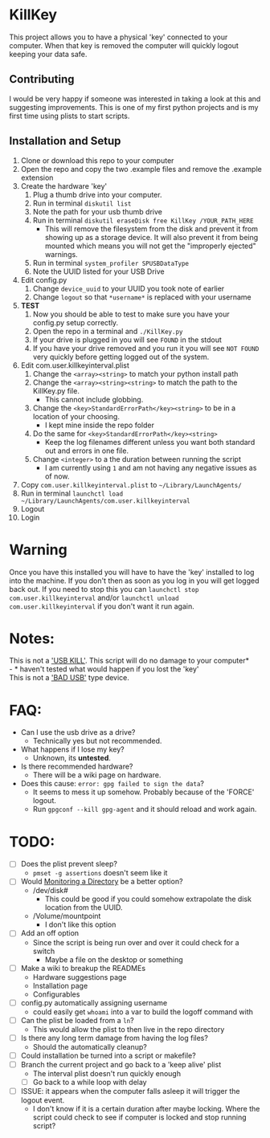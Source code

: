 # KillKey
This project allows you to have a physical 'key' connected to your computer. When that key is removed the computer will quickly logout keeping your data safe.

## Contributing
I would be very happy if someone was interested in taking a look at this and suggesting improvements. This is one of my first python projects and is my first time using plists to start scripts.

## Installation and Setup
1. Clone or download this repo to your computer
2. Open the repo and copy the two .example files and remove the .example extension
3. Create the hardware 'key'  
    1. Plug a thumb drive into your computer.
    2. Run in terminal `diskutil list`
    3. Note the path for your usb thumb drive
    4. Run in terminal `diskutil eraseDisk free KillKey /YOUR_PATH_HERE`
        - This will remove the filesystem from the disk and prevent it from showing up as a storage device. It will also prevent it from being mounted which means you will not get the "improperly ejected" warnings.
    5. Run in terminal `system_profiler SPUSBDataType`
    6. Note the UUID listed for your USB Drive
4. Edit config.py
    1. Change `device_uuid` to your UUID you took note of earlier
    2. Change `logout` so that `*username*` is replaced with your username
5. **TEST**  
    1. Now you should be able to test to make sure you have your config.py setup correctly.
    2. Open the repo in a terminal and `./KillKey.py`
    3. If your drive is plugged in you will see `FOUND` in the stdout
    4. If you have your drive removed and you run it you will see `NOT FOUND` very quickly before getting logged out of the system.
5. Edit com.user.killkeyinterval.plist
    1. Change the `<array><string>` to match your python install path
    2. Change the `<array><string><string>` to match the path to the KillKey.py file.
        - This cannot include globbing. 
    3. Change the `<key>StandardErrorPath</key><string>` to be in a location of your choosing.
        - I kept mine inside the repo folder
    4. Do the same for `<key>StandardErrorPath</key><string>`
        - Keep the log filenames different unless you want both standard out and errors in one file.
    5. Change `<integer>` to a the duration between running the script
        - I am currently using `1` and am not having any negative issues as of now.
6. Copy `com.user.killkeyinterval.plist` to `~/Library/LaunchAgents/`
7. Run in terminal `launchctl load ~/Library/LaunchAgents/com.user.killkeyinterval`
8. Logout
9. Login

# Warning
Once you have this installed you will have to have the 'key' installed to log into the machine. If you don't then as soon as you log in you will get logged back out. If you need to stop this you can `launchctl stop com.user.killkeyinterval` and/or `launchctl unload com.user.killkeyinterval` if you don't want it run again.

# Notes:
This is not a ['USB KILL'](https://usbkill.com/). This script will do no damage to your computer*  
    - * haven't tested what would happen if you lost the 'key'  
This is not a ['BAD USB'](https://maltronics.com/collections/malduinos) type device.

# FAQ:
- Can I use the usb drive as a drive?
    - Technically yes but not recommended.
- What happens if I lose my key?
    - Unknown, its **untested**.
- Is there recommended hardware?
    - There will be a wiki page on hardware.
- Does this cause: `error: gpg failed to sign the data`?
    - It seems to mess it up somehow. Probably because of the 'FORCE' logout.
    - Run `gpgconf --kill gpg-agent` and it should reload and work again.

# TODO:
- [ ] Does the plist prevent sleep?  
    - `pmset -g assertions` doesn't seem like it  
- [ ] Would [Monitoring a Directory](https://developer.apple.com/library/archive/documentation/MacOSX/Conceptual/BPSystemStartup/Chapters/CreatingLaunchdJobs.html#//apple_ref/doc/uid/10000172i-SW7-BCIEDDBJ) be a better option?  
    - /dev/disk#
        - This could be good if you could somehow extrapolate the disk location from the UUID.  
    - /Volume/mountpoint
        - I don't like this option  
- [ ] Add an off option  
    - Since the script is being run over and over it could check for a switch  
        - Maybe a file on the desktop or something  
- [ ] Make a wiki to breakup the READMEs
    - Hardware suggestions page
    - Installation page
    - Configurables
- [ ] config.py automatically assigning username
    - could easily get `whoami` into a var to build the logoff command with
- [ ] Can the plist be loaded from a `ln`?
    - This would allow the plist to then live in the repo directory
- [ ] Is there any long term damage from having the log files?
    - Should the automatically cleanup?
- [ ] Could installation be turned into a script or makefile?
- [ ] Branch the current project and go back to a 'keep alive' plist
    - The interval plist doesn't run quickly enough
    - [ ] Go back to a while loop with delay
- [ ] ISSUE: it appears when the computer falls asleep it will trigger the logout event.
    - I don't know if it is a certain duration after maybe locking. Where the script could check to see if computer is locked and stop running script?